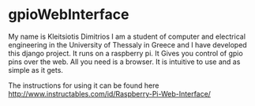 # gpioWebInterface

My name is Kleitsiotis Dimitrios
I am a student of computer and electrical engineering in the University of Thessaly in Greece and I have developed this django project.
It runs on a raspberry pi.
It Gives you control of gpio pins over the web.
All you need is a browser.
It is intuitive to use and as simple as it gets.

The instructions for using it can be found here http://www.instructables.com/id/Raspberry-Pi-Web-Interface/
